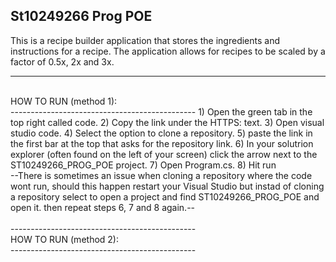 St10249266 Prog POE
----------------------------------------------
This is a recipe builder application that stores the ingredients and instructions for a recipe.
The application allows for recipes to be scaled by a factor of 0.5x, 2x and 3x.

----------------------------------------------
<br/>
HOW TO RUN (method 1):
<br/>
----------------------------------------------
1) Open the green tab in the top right called code.
2) Copy the link under the HTTPS: text.
3) Open visual studio code.
4) Select the option to clone a repository.
5) paste the link in the first bar at the top that asks for the repository link.
6) In your solutrion explorer (often found on the left of your screen) click the arrow next to the ST10249266_PROG_POE project.
7) Open Program.cs.
8) Hit run
<br/>
--There is sometimes an issue when cloning a repository where the code wont run, should this happen restart your Visual Studio but instad of cloning a repository select to open a project and find ST10249266_PROG_POE and open it.
then repeat steps 6, 7 and 8 again.--
<br/>
<br/>
----------------------------------------------
<br/>
HOW TO RUN (method 2):
<br/>
----------------------------------------------
